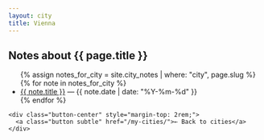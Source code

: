 ```yaml
---
layout: city
title: Vienna
---
```

<main class="page-wrapper city-page">
  <article>
    <section>
      <h2>Notes about {{ page.title }}</h2>
      <ul>
        {% assign notes_for_city = site.city_notes | where: "city", page.slug %}
        {% for note in notes_for_city %}
          <li>
            <a href="{{ note.url }}">{{ note.title }}</a> — {{ note.date | date: "%Y-%m-%d" }}
          </li>
        {% endfor %}
      </ul>
    </section>

    <div class="button-center" style="margin-top: 2rem;">
      <a class="button subtle" href="/my-cities/">← Back to cities</a>
    </div>
  </article>
</main>

